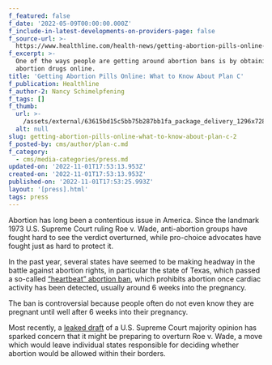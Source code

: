 ```yaml
---
f_featured: false
f_date: '2022-05-09T00:00:00.000Z'
f_include-in-latest-developments-on-providers-page: false
f_source-url: >-
  https://www.healthline.com/health-news/getting-abortion-pills-online-what-to-know-about-plan-c
f_excerpt: >-
  One of the ways people are getting around abortion bans is by obtaining
  abortion drugs online.
title: 'Getting Abortion Pills Online: What to Know About Plan C'
f_publication: Healthline
f_author-2: Nancy Schimelpfening
f_tags: []
f_thumb:
  url: >-
    /assets/external/63615bd15c5bb75b287bb1fa_package_delivery_1296x728-header-1296x729.jpeg
  alt: null
slug: getting-abortion-pills-online-what-to-know-about-plan-c-2
f_posted-by: cms/author/plan-c.md
f_category:
  - cms/media-categories/press.md
updated-on: '2022-11-01T17:53:13.953Z'
created-on: '2022-11-01T17:53:13.953Z'
published-on: '2022-11-01T17:53:25.993Z'
layout: '[press].html'
tags: press
---
```


Abortion has long been a contentious issue in America. Since the landmark 1973 U.S. Supreme Court ruling Roe v. Wade, anti-abortion groups have fought hard to see the verdict overturned, while pro-choice advocates have fought just as hard to protect it.

In the past year, several states have seemed to be making headway in the battle against abortion rights, in particular the state of Texas, which passed a so-called [“heartbeat” abortion ban](https://capitol.texas.gov/tlodocs/86R/billtext/pdf/HB01500I.pdf), which prohibits abortion once cardiac activity has been detected, usually around 6 weeks into the pregnancy.

The ban is controversial because people often do not even know they are pregnant until well after 6 weeks into their pregnancy.

Most recently, a [leaked draft](https://www.politico.com/f/?id=00000180-874f-dd36-a38c-c74f98520000) of a U.S. Supreme Court majority opinion has sparked concern that it might be preparing to overturn Roe v. Wade, a move which would leave individual states responsible for deciding whether abortion would be allowed within their borders.

‍
